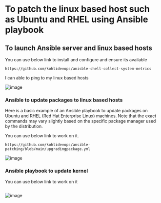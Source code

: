 # To patch the linux based host such as Ubuntu and RHEL using Ansible playbook

## To launch Ansible server and linux based hosts

You can use below link to install and configure and ensure its available

```
https://github.com/kohlidevops/anisble-shell-collect-system-metrics
```

I can able to ping to my linux based hosts

![image](https://github.com/kohlidevops/ansible-patching/assets/100069489/7a6a6102-51e7-4189-9681-ed59ae41a02a)

### Ansible to update packages to linux based hosts

Here is a basic example of an Ansible playbook to update packages on Ubuntu and RHEL (Red Hat Enterprise Linux) machines. Note that the exact commands may vary slightly based on the specific package manager used by the distribution.

You can use below link to work on it.

```
https://github.com/kohlidevops/ansible-patching/blob/main/upgradingpackage.yml
```
![image](https://github.com/kohlidevops/ansible-patching/assets/100069489/d880e33b-8f5a-4698-a065-af32937c8755)

### Ansible playbook to update kernel

You can use below link to work on it

```
```

![image](https://github.com/kohlidevops/ansible-patching/assets/100069489/e6f9201b-2144-4706-b092-8410ab46fa8c)

